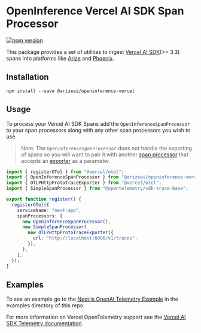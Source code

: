 # OpenInference Vercel AI SDK Span Processor

[![npm version](https://badge.fury.io/js/@arizeai%2Fopeninference-instrumentation.svg)](https://badge.fury.io/js/@arizeai%2Fopeninference-vercel)

This package provides a set of utilities to ingest [Vercel AI SDK](https://github.com/vercel/ai)(>= 3.3) spans into platforms like [Arize](https://arize.com/) and [Phoenix](https://phoenix.arize.com/).

## Installation

```shell
npm install --save @arizeai/openinference-vercel
```

## Usage

To process your Vercel AI SDK Spans add the `OpenInferenceSpanProcessor` to your span processors along with any other span processors you wish to use.

> Note: The `OpenInferenceSpanProcessor` does not handle the exporting of spans so you will want to pair it with another [span processor](https://opentelemetry.io/docs/languages/js/instrumentation/#picking-the-right-span-processor) that accepts an [exporter](https://opentelemetry.io/docs/languages/js/exporters/) as a parameter.

```typescript
import { registerOTel } from "@vercel/otel";
import { OpenInferenceSpanProcessor } from "@arizeai/openinference-vercel";
import { OTLPHttpProtoTraceExporter } from "@vercel/otel";
import { SimpleSpanProcessor } from "@opentelemetry/sdk-trace-base";

export function register() {
  registerOTel({
    serviceName: "next-app",
    spanProcessors: [
      new OpenInferenceSpanProcessor(),
      new SimpleSpanProcessor(
        new OTLPHttpProtoTraceExporter({
          url: "http://localhost:6006/v1/traces",
        }),
      ),
    ],
  });
}
```

## Examples

To see an example go to the [Next.js OpenAI Telemetry Example](https://github.com/Arize-ai/openinference/tree/main/js/examples/next-openai-telemetry-app) in the examples directory of this repo.

For more information on Vercel OpenTelemetry support see the [Vercel AI SDK Telemetry documentation](https://sdk.vercel.ai/docs/ai-sdk-core/telemetry).
